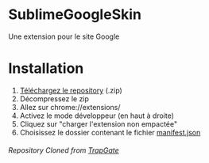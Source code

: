 # SublimeGoogleSkin 
Une extension pour le site Google

# Installation

 1) [Téléchargez le repository](https://github.com/Knose1/SublimeGoogleSkin/archive/master.zip) (.zip)
 2) Décompressez le zip
 3) Allez sur chrome://extensions/
 4) Activez le mode développeur (en haut à droite)
 5) Cliquez sur "charger l'extension non empactée"
 6) Choisissez le dossier contenant le fichier [manifest.json](https://github.com/Knose1/SublimeGoogleSkin/blob/master/manifest.json)


###### Repository Cloned from [TrapGate](https://github.com/Knose1/TrapGate/)
